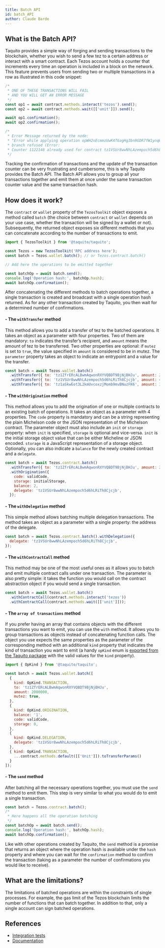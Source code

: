 ```yaml
---
title: Batch API
id: batch_API
author: Claude Barde
---
```


## What is the Batch API?

Taquito provides a simple way of forging and sending transactions to the blockchain, whether you wish to send a few tez to a certain address or interact with a smart contract. Each Tezos account holds a counter that increments every time an operation is included in a block on the network. This feature prevents users from sending two or multiple transactions in a row as illustrated in this code snippet:

```js
/*
 * ONE OF THESE TRANSACTIONS WILL FAIL
 * AND YOU WILL GET AN ERROR MESSAGE
 */
const op1 = await contract.methods.interact('tezos').send();
const op2 = await contract.methods.wait([['unit']]).send();

await op1.confirmation();
await op2.confirmation();

/*
 * Error Message returned by the node:
 * "Error while applying operation opWH2nEcmmzUwK4T6agHg3bn9GDR7fW1ynqWL58AVRAb7aZFciD:
 * branch refused (Error:
 * Counter 1122148 already used for contract tz1VSUr8wwNhLAzempoch5d6hLRiTh8Cjcjb (expected 1122149))"
 */
```

Tracking the confirmation of transactions and the update of the transaction counter can be very frustrating and cumbersome, this is why Taquito provides the Batch API. The Batch API allows you to group all your transactions together and emit them at once under the same transaction counter value and the same transaction hash.

## How does it work?

The `contract` or `wallet` property of the `TezosToolkit` object exposes a method called `batch` (the choice between `contract` or `wallet` depends on your use case, whether the transaction will be signed by a wallet or not). Subsequently, the returned object exposes six different methods that you can concatenate according to the number of transactions to emit.

```js
import { TezosToolkit } from '@taquito/taquito';

const Tezos = new TezosToolkit('RPC address here');
const batch = Tezos.wallet.batch(); // or Tezos.contract.batch()

// Add here the operations to be emitted together

const batchOp = await batch.send();
console.log('Operation hash:', batchOp.hash);
await batchOp.confirmation();
```

After concatenating the different methods to batch operations together, a single transaction is created and broadcast with a single operation hash returned. As for any other transaction created by Taquito, you then wait for a determined number of confirmations.

#### - The `withTransfer` method

This method allows you to add a transfer of tez to the batched operations. It takes an object as a parameter with four properties. Two of them are mandatory: `to` indicates the transfer’s recipient, and `amount` means the amount of tez to be transferred. Two other properties are optional: if `mutez` is set to `true`, the value specified in `amount` is considered to be in mutez. The `parameter` property takes an object to indicate an entrypoint and a value for the transfer.

```js
const batch = await Tezos.wallet.batch()
  .withTransfer({ to: 'tz1ZfrERcALBwmAqwonRXYVQBDT9BjNjBHJu', amount: 2 })
  .withTransfer({ to: 'tz1VSUr8wwNhLAzempoch5d6hLRiTh8Cjcjb', amount: 4000000, mutez: true })
  .withTransfer({ to: 'tz1aSkwEot3L2kmUvcoxzjMomb9mvBNuzFK6', amount: 3 });
```

#### - The `withOrigination` method

This method allows you to add the origination of one or multiple contracts to an existing batch of operations. It takes an object as a parameter with 4 properties. The `code` property is mandatory and can be a string representing the plain Michelson code or the JSON representation of the Michelson contract. The parameter object must also include an `init` or `storage` property: when `init` is specified, `storage` is optional and vice-versa. `init` is the initial storage object value that can be either Micheline or JSON encoded. `storage` is a JavaScript representation of a storage object. Optionally, you can also indicate a `balance` for the newly created contract and a `delegate`.

```js
const batch = await Tezos.contract.batch()
  .withTransfer({ to: 'tz1ZfrERcALBwmAqwonRXYVQBDT9BjNjBHJu', amount: 2 })
  .withOrigination({
    code: validCode,
    storage: initialStorage,
    balance: 2,
    delegate: 'tz1VSUr8wwNhLAzempoch5d6hLRiTh8Cjcjb',
  });
```

#### - The `withDelegation` method

This simple method allows batching multiple delegation transactions. The method takes an object as a parameter with a single property: the address of the delegate.

```js
const batch = await Tezos.contract.batch().withDelegation({
  delegate: 'tz1VSUr8wwNhLAzempoch5d6hLRiTh8Cjcjb',
});
```

#### - The `withContractCall` method

This method may be one of the most useful ones as it allows you to batch and emit multiple contract calls under one transaction. The parameter is also pretty simple: it takes the function you would call on the contract abstraction object if you would send a single transaction.

```js
const batch = await Tezos.wallet.batch()
  .withContractCall(contract.methods.interact('tezos'))
  .withContractCall(contract.methods.wait([['unit']]));
```

#### - The `array of transactions` method

If you prefer having an array that contains objects with the different transactions you want to emit, you can use the `with` method. It allows you to group transactions as objects instead of concatenating function calls. The object you use expects the same properties as the parameter of the corresponding method with an additional `kind` property that indicates the kind of transaction you want to emit (a handy `opKind` enum is [exported from the Taquito package](https://github.com/ecadlabs/taquito/blob/master/packages/taquito-rpc/src/opkind.ts) with the valid values for the `kind` property).

```js
import { OpKind } from '@taquito/taquito';

const batch = await Tezos.wallet.batch([
  {
    kind: OpKind.TRANSACTION,
    to: 'tz1ZfrERcALBwmAqwonRXYVQBDT9BjNjBHJu',
    amount: 2000000,
    mutez: true,
  },
  {
    kind: OpKind.ORIGINATION,
    balance: '1',
    code: validCode,
    storage: 0,
  },
  {
    kind: OpKind.DELEGATION,
    delegate: 'tz1VSUr8wwNhLAzempoch5d6hLRiTh8Cjcjb',
  },
  { kind: OpKind.TRANSACTION, 
    ...contract.methods.default([['Unit']]).toTransferParams() 
  }
]);
```

#### - The `send` method

After batching all the necessary operations together, you must use the `send` method to emit them. This step is very similar to what you would do to emit a single transaction.

```js
const batch = Tezos.contract.batch();
/*
 * Here happens all the operation batching
 */
const batchOp = await batch.send();
console.log('Operation hash:', batchOp.hash);
await batchOp.confirmation();
```

Like with other operations created by Taquito, the `send` method is a promise that returns an object where the operation hash is available under the `hash` property and where you can wait for the `confirmation` method to confirm the transaction (taking as a parameter the number of confirmations you would like to receive).

## What are the limitations?

The limitations of batched operations are within the constraints of single processes. For example, the gas limit of the Tezos blockchain limits the number of functions that can batch together.
In addition to that, only a single account can sign batched operations.

## References

- [Integration tests](https://github.com/ecadlabs/taquito/blob/master/integration-tests/batch-api.spec.ts)
- [Documentation](https://tezostaquito.io/typedoc/classes/_taquito_taquito.walletoperationbatch-2.html)